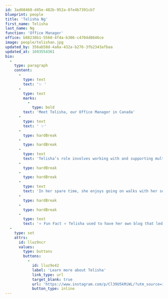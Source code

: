 ```yaml
---
id: 3ad60460-d45e-482b-952a-8fe4b7391cb7
blueprint: people
title: 'Telisha Ng'
first_name: Telisha
last_name: Ng
function: 'Office Manager'
office: b88238b1-5560-4f4a-b306-c4704d8646ce
image: people/telishan.jpg
updated_by: 356ab58d-4a8a-432a-b276-3fb2343afbaa
updated_at: 1693554361
bio:
  -
    type: paragraph
    content:
      -
        type: text
        text: '✨ '
      -
        type: text
        marks:
          -
            type: bold
        text: 'Meet Telisha, our Office Manager in Canada'
      -
        type: text
        text: ' ✨'
      -
        type: hardBreak
      -
        type: hardBreak
      -
        type: text
        text: 'Telisha’s role involves working with and supporting multiple stakeholders across our global business.'
      -
        type: hardBreak
      -
        type: hardBreak
      -
        type: text
        text: 'In her spare time, she enjoys going on walks with her son, thinking about creative ways to make her home cosier with new décor, and adding new items to her Amazon shopping cart! 🛍️'
      -
        type: hardBreak
      -
        type: hardBreak
      -
        type: text
        text: '⭐ Fun Fact ⭐ Telisha used to have her own blog that led her to participate in campaigns for national brands and even gain a freelance writing opportunity for a digital magazine! ✍️'
  -
    type: set
    attrs:
      id: lluz9ncr
      values:
        type: buttons
        buttons:
          -
            id: lluz9o42
            label: 'Learn more about Telisha'
            link_type: url
            target_blank: true
            url: 'https://www.instagram.com/p/Cl39U5kMiWL/?utm_source=ig_web_copy_link&igshid=MzRlODBiNWFlZA=='
            button_type: inline
---
```


